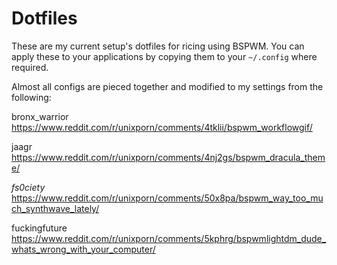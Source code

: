 # Dotfiles
These are my current setup's dotfiles for ricing using BSPWM. You can apply these to your applications by copying them to your ```~/.config``` where required.

Almost all configs are pieced together and modified to my settings from the following:

bronx_warrior https://www.reddit.com/r/unixporn/comments/4tklii/bspwm_workflowgif/

jaagr https://www.reddit.com/r/unixporn/comments/4nj2gs/bspwm_dracula_theme/

_fs0ciety_ https://www.reddit.com/r/unixporn/comments/50x8pa/bspwm_way_too_much_synthwave_lately/

fuckingfuture https://www.reddit.com/r/unixporn/comments/5kphrg/bspwmlightdm_dude_whats_wrong_with_your_computer/
